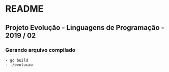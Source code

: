 # README

## Projeto Evolução - Linguagens de Programação - 2019 / 02

### Gerando arquivo compilado
    - go build
    - ./evolucao
